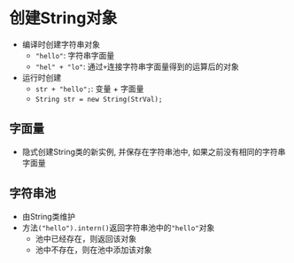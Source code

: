 # 创建String对象

- 编译时创建字符串对象
  - `"hello"`: 字符串字面量
  - `"hel" + "lo"`: 通过`+`连接字符串字面量得到的运算后的对象
- 运行时创建
  - `str + "hello";`: 变量 + 字面量
  - `String str = new String(StrVal);`

## 字面量

- 隐式创建String类的新实例, 并保存在字符串池中, 如果之前没有相同的字符串字面量

## 字符串池

- 由String类维护
- 方法`("hello").intern()`返回字符串池中的`"hello"`对象
  - 池中已经存在，则返回该对象
  - 池中不存在，则在池中添加该对象